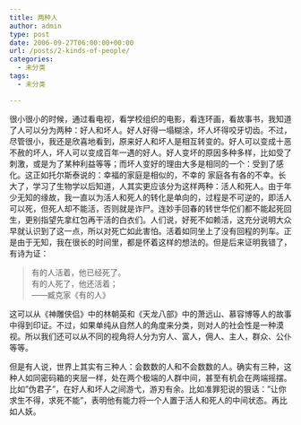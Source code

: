 ```yaml
---
title: 两种人
author: admin
type: post
date: 2006-09-27T06:00:00+00:00
url: /posts/2-kinds-of-people/
categories:
  - 未分类
tags:
  - 未分类

---
```

很小很小的时候，通过看电视，看学校组织的电影，看连环画，看故事书，我知道了人可以分为两种：好人和坏人。好人好得一塌糊涂，坏人坏得咬牙切齿。不过，尽管很小，我还是欣喜地看到，原来好人和坏人是相互转变的。好人可以变成十恶不赦的坏人，坏人可以变成百年一遇的好人。好人变坏的原因多种多样，比如受了刺激，或是为了某种利益等等；而坏人变好的理由大多是相同的一个：受到了感化。这正如托尔斯泰说的：幸福的家庭是相似的，不幸的 家庭各有各的不幸。长大了，学习了生物学以后知道，人其实更应该分为这样两种：活人和死人。由于年少无知的缘故，我一直以为活人和死人的转化是单向的，过程是不可逆的，即活人可以死，但死人却不能活，否则就是诈尸。连妙手回春的转世华佗们都不能起死回生，更别指望先拿红包再干活的白衣们。人们说，好死不如赖活，这充分说明大众早就认识到了这一点，所以对死亡如此害怕。活着如同坐上了没有回程的列车。正是由于无知，我在很长的时间里，都是怀着这样的想法的。但是后来证明我错了，有诗为证：

> 有的人活着，他已经死了。  
> 有的人死了，他还活着；  
> ——臧克家《有的人》

这可以从《神雕侠侣》中的林朝英和《天龙八部》中的萧远山、慕容博等人的故事中得到印证。不过，如果单纯从自然人的角度来分类，则对人的社会性是一种漠视。所以我们还可以从不同的视角将人分为穷人、富人，佣人、主人，群众、公仆等等。

但是有人说，世界上其实有三种人：会数数的人和不会数数的人。确实有三种，这种人如同密码箱的夹层一样，处在两个极端的人群中间，甚至有机会在两端摇摆。比如&#8221;伪君子&#8221;，在好人和坏人之间游弋，游刃有余。比如准罪犯说的狠话：&#8221;让你求生不得，求死不能&#8221;，表明他有能力将一个人置于活人和死人的中间状态。再比如人妖。